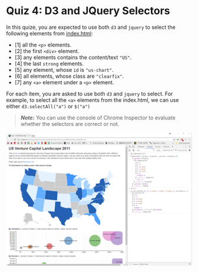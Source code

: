 # Quiz 4: D3 and JQuery Selectors

In this quize, you are expected to use both `d3` and `jquery` to select the following elements from [index.html](index.html):

* [1] all the `<p>` elements.
* [2] the first `<div>` element.
* [3] any elements contains the content/text `"US"`.
* [4] the last `strong` elements.
* [5] any element, whose `id` is `"us-chart"`.
* [6] all elements, whose class are `"clearfix"`.
* [7] any `<a>` element under a `<p>` element.

For each item, you are asked to use both `d3` and `jquery` to select. For example, to select all the `<a>` elements from the index.html, we can use either `d3.selectAll("a")` or `$("a")`

>***Note:*** You can use the console of Chrome Inspector to evaluate whether the selectors are correct or not.

![](assets/console.jpg)



